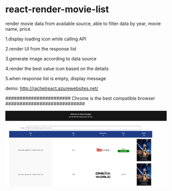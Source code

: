 # react-render-movie-list
render movie data from available source, able to filter data by year, movie name, price

1.display loading icon while calling API

2.render UI from the response list

3.generate image according to data source

4.render the best value icon based on the details

5.when response list is empty, display message


demo: http://rachelreact.azurewebsites.net/

####################### Chrome is the best compatible browser ############################

<p align="center">
  <img src="Screenshot_.png" alt="screen shot">
</p>
